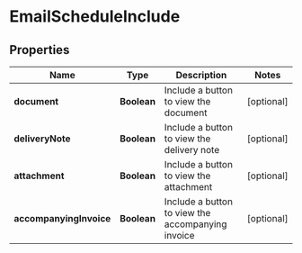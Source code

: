 # EmailScheduleInclude

## Properties

Name | Type | Description | Notes
------------ | ------------- | ------------- | -------------
**document** | **Boolean** | Include a button to view the document | [optional] 
**deliveryNote** | **Boolean** | Include a button to view the delivery note | [optional] 
**attachment** | **Boolean** | Include a button to view the attachment | [optional] 
**accompanyingInvoice** | **Boolean** | Include a button to view the accompanying invoice | [optional] 


